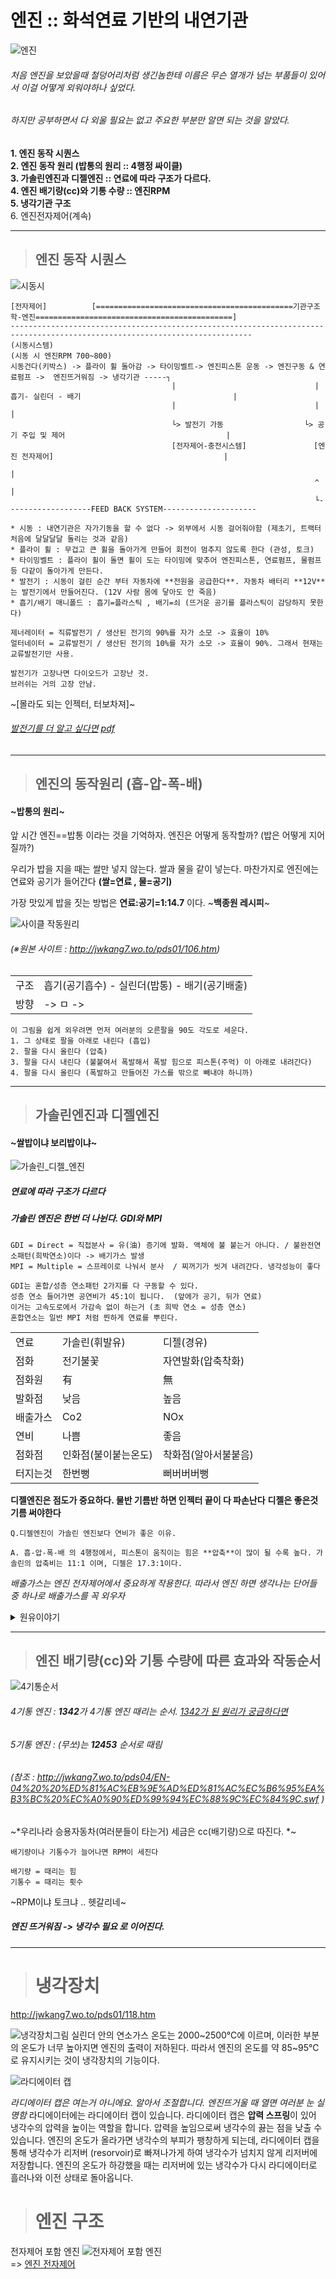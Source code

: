 # 엔진 :: 화석연료 기반의 내연기관

![엔진](https://github.com/lkeonwoo94/Automotive-Engineering/blob/master/%EC%9E%90%EB%8F%99%EC%B0%A8%20%EA%B5%AC%EC%A1%B0%20%EC%9D%B4%EB%A1%A0/%EC%83%A4%EC%8B%9C-%EC%97%94%EC%A7%84/img/%EC%97%94%EC%A7%84.png)

###### 처음 엔진을 보았을때 철덩어리처럼 생긴놈한테 이름은 무슨 열개가 넘는 부품들이 있어서 이걸 어떻게 외워야하나 싶었다.
###### 하지만 공부하면서 다 외울 필요는 없고 주요한 부분만 알면 되는 것을 알았다.


**1. 엔진 동작 시퀀스**    
**2. 엔진 동작 원리 (밥통의 원리 :: 4행정 싸이클)**    
**3. 가솔린엔진과 디젤엔진 :: 연료에 따라 구조가 다르다.**    
**4. 엔진 배기량(cc)와 기통 수량 :: 엔진RPM**    
**5. 냉각기관 구조**    
6. 엔진전자제어(계속)    


---

> ## 엔진 동작 시퀀스

![시동시](https://github.com/lkeonwoo94/Automotive-Engineering/blob/master/%EC%9E%90%EB%8F%99%EC%B0%A8%20%EA%B5%AC%EC%A1%B0%20%EC%9D%B4%EB%A1%A0/%EC%83%A4%EC%8B%9C-%EC%97%94%EC%A7%84/img/%EC%8B%9C%EB%8F%99%EC%8B%9C.png)



    [전자제어]          [============================================기관구조학-엔진============================================]  
    ----------------------------------------------------------------------------------------------------------------------------
    (시동시스템)                                                           (시동 시 엔진RPM 700~800)
    시동건다(키박스) -> 플라이 휠 돌아감 -> 타이밍벨트-> 엔진피스톤 운동 -> 엔진구동 & 연료펌프 ->  엔진뜨거워짐 -> 냉각기관 -----┐
                                        |                               |  흡기- 실린더 - 배기                                  |
                                        |                               |                                                      |
                                        └> 발전기 가동                  └> 공기 주입 및 제어                                    |
                                        [전자제어-충전시스템]               [엔진 전자제어]                                      |
                                                                                                                                |
                                                                        ^                                                       |
                                                                        └-------------------FEED BACK SYSTEM---------------------
                   
                   
```
* 시동 : 내연기관은 자가기동을 할 수 없다 -> 외부에서 시동 걸어줘야함 (제초기, 트랙터 처음에 달달달달 돌리는 것과 같음)
* 플라이 휠 : 무겁고 큰 휠을 돌아가게 만들어 회전이 멈추지 않도록 한다 (관성, 토크)
* 타이밍벨트 : 플라이 휠이 돌면 휠이 도는 타이밍에 맞추어 엔진피스톤, 연료펌프, 물펌프 등 다같이 돌아가게 만든다.
* 발전기 : 시동이 걸린 순간 부터 자동차에 **전원을 공급한다**. 자동차 배터리 **12V**는 발전기에서 만들어진다. (12V 사람 몸에 닿아도 안 죽음)
* 흡기/배기 매니폴드 : 흡기=플라스틱 , 배기=쇠 (뜨거운 공기를 플라스틱이 감당하지 못한다)
```

```
제너레이터 = 직류발전기 / 생산된 전기의 90%를 자가 소모 -> 효율이 10%
얼터네이터 = 교류발전기 / 생산된 전기의 10%를 자가 소모 -> 효율이 90%. 그래서 현재는 교류발전기만 사용.

발전기가 고장나면 다이오드가 고장난 것.
브러쉬는 거의 고장 안남.
```

~[몰라도 되는 인젝터, 터보차져]~

###### [발전기를 더 알고 싶다면](https://blog.naver.com/PostView.nhn?blogId=lagrange0115&logNo=221688737716&categoryNo=14&parentCategoryNo=0&viewDate=&currentPage=2&postListTopCurrentPage=1&from=postView&userTopListOpen=true&userTopListCount=10&userTopListManageOpen=false&userTopListCurrentPage=2) [pdf](https://github.com/lkeonwoo94/Automotive-Engineering/blob/master/%EC%9E%90%EB%8F%99%EC%B0%A8%20%EA%B5%AC%EC%A1%B0%20%EC%9D%B4%EB%A1%A0/%EC%83%A4%EC%8B%9C-%EC%97%94%EC%A7%84/img/%EC%9E%90%EB%8F%99%EC%B0%A8%20%EC%95%8C%ED%84%B0%EB%84%A4%EC%9D%B4%ED%84%B0%20(Alternator)%20_%20%EB%84%A4%EC%9D%B4%EB%B2%84%20%EB%B8%94%EB%A1%9C%EA%B7%B8.pdf)


---    
>  ## 엔진의 동작원리 (흡-압-폭-배)
#### ~밥통의 원리~

앞 시간 엔진==밥통 이라는 것을 기억하자.
엔진은 어떻게 동작할까? (밥은 어떻게 지어질까?)

우리가 밥을 지을 때는 쌀만 넣지 않는다. 쌀과 물을 같이 넣는다.
마찬가지로 엔진에는 연료와 공기가 들어간다 **(쌀=연료 , 물=공기)**

가장 맛있게 밥을 짓는 방법은 **연료:공기=1:14.7** 이다. ~**백종원 레시피**~

![사이클 작동원리](https://github.com/lkeonwoo94/Automotive-Engineering/blob/master/%EC%9E%90%EB%8F%99%EC%B0%A8%20%EA%B5%AC%EC%A1%B0%20%EC%9D%B4%EB%A1%A0/%EC%83%A4%EC%8B%9C-%EC%97%94%EC%A7%84/img/%EC%97%94%EC%A7%84%204%ED%96%89%EC%A0%95.jpg)
###### (※원본 사이트 : http://jwkang7.wo.to/pds01/106.htm)

| | |
 |--|--|
 |구조|  흡기(공기흡수) - 실린더(밥통) - 배기(공기배출) |
 |방향 |                 ->      ㅁ     -> |
 
 
```
이 그림을 쉽게 외우려면 먼저 여러분의 오른팔을 90도 각도로 세운다.
1. 그 상태로 팔을 아래로 내린다 (흡입)
2. 팔을 다시 올린다 (압축)
3. 팔을 다시 내린다 (불붙여서 폭발해서 폭발 힘으로 피스톤(주먹) 이 아래로 내려간다)
4. 팔을 다시 올린다 (폭발하고 만들어진 가스를 밖으로 빼내야 하니까)
```    

---    

>  ## 가솔린엔진과 디젤엔진
#### ~쌀밥이냐 보리밥이냐~

![가솔린_디젤_엔진](https://github.com/lkeonwoo94/Automotive-Engineering/blob/master/%EC%9E%90%EB%8F%99%EC%B0%A8%20%EA%B5%AC%EC%A1%B0%20%EC%9D%B4%EB%A1%A0/%EC%83%A4%EC%8B%9C-%EC%97%94%EC%A7%84/img/%EA%B0%80%EC%86%94%EB%A6%B0_%EB%94%94%EC%A0%A4_%EC%97%94%EC%A7%84.jpg)
#####  연료에 따라 **구조가 다르다**    
##### 가솔린 엔진은 한번 더 나뉜다. **GDI와 MPI**
```
GDI = Direct = 직접분사 = 유(油) 증기에 발화. 액체에 불 붙는거 아니다. / 불완전연소패턴(희박연소)이다 -> 배기가스 발생
MPI = Multiple = 스프레이로 나눠서 분사  / 찌꺼기가 씻겨 내려간다. 냉각성능이 좋다
```

```
GDI는 혼합/성층 연소패턴 2가지를 다 구동할 수 있다.
성층 연소 들어가면 공연비가 45:1이 됩니다.  (앞에가 공기, 뒤가 연료)
이거는 고속도로에서 가감속 없이 하는거 (초 희박 연소 = 성층 연소)
혼합연소는 일반 MPI 처럼 찐하게 연료를 뿌린다.
```
    
| | | |
|--|--|--|
|연료|가솔린(휘발유) | 디젤(경유) |
|점화|전기불꽃|자연발화(압축착화)|
|점화원| 有 | 無 |
|발화점|낮음|높음|
|배출가스| Co2 | NOx|
|연비| 나쁨 | 좋음 |
|점화점|인화점(불이붙는온도)|착화점(알아서불붙음)|
|터지는것|한번뻥|뻐버버버뻥|
    
    
**디젤엔진은 점도가 중요하다. 물반 기름반 하면 인젝터 끝이 다 파손난다**
**디젤은 좋은것 기름 써야한다**



```
Q.디젤엔진이 가솔린 엔진보다 연비가 좋은 이유.

A. 흡-압-폭-배 의 4행정에서, 피스톤이 움직이는 힘은 **압축**이 많이 될 수록 높다. 가솔린의 압축비는 11:1 이며, 디젤은 17.3:1이다.
```
*배출가스는 엔진 전자제어에서 중요하게 작용한다. 따라서 엔진 하면 생각나는 단어들 중 하나로 배출가스를 꼭 외우자*

<details>
<summary>원유이야기</summary>
<div markdown="1">
대한민국은 97% 에너지를 수입함.우리가 못사는 이유는 에너지 수입
GS칼텍스에서 80-100조 정도 수입함. 실제로 우리가 쓰는건, 끽해야 15-18조 정도

일본은 원유 증류소를 만들지 않아요. 유통비가 더 비싸요. 그래서 우리나라에서 만들어서 일본에 전량 수출 합니다.

원유의 색깔은 검은색. 이거를 리파이너리에서 끓입니다 -> 분별증류.
검은 액체를 끓이면 제일 첫번째에서 가스가 나옵니다
| | |
|--|--|
|첫번째| LPG|
|두번째| 가솔린|
|세번째| 등유|
|네번째| 디젤(경유)|

메탄가스 압축해서 쓰는게 CNG
우리나라에서 나와요. (하수처리장, 음식물쓰레기)

**LPG는 두가지 섞어서 써요. 부탄, 프로판**
지금 부탄은 2종류, 여름용/겨울용
지금 LPG가스는 프로판 가스에요.
겨울철에는 프로판 높이고, 여름에는 부탄.


**LPG와 가솔린은 인화점이 중요해요.**
* 불이 붙는 온도를 인화점
* 착화점 발화점은 알아서 불붙는거

가솔린과  LPG는 인화점이 중요. 흡입-압축-따닥 뻥 - 폭발 -배ㅔ기. 한번만 더져야해요
디젤은 착화점.

디젤은 흡입 압축 하면 뻥뻥뻥뻐어 터짐. 시끄럽죠.

가솔린은 원래 무색 (휘발유).

내폭성의 크기를 나타내는 크기가 octane Number
우리나라 원유 기술이 세계 1,2위.
아무데서나 휘발유 사도 95-98 정도 옥탄넘버.

대한민국은 96년 부터 무연. 납 없는거.
납이 들어간 애는 빨간색으로 착색
납이 안들어가면 노란색으로 착색
그래서 지금 휘발유는 노란색으로 착색
고급 휘발유는 초록색으로 착색





</div>
</details>


---    

>  ## 엔진 배기량(cc)와 기통 수량에 따른 효과와 작동순서    

![4기통순서](https://github.com/lkeonwoo94/Automotive-Engineering/blob/master/%EC%9E%90%EB%8F%99%EC%B0%A8%20%EA%B5%AC%EC%A1%B0%20%EC%9D%B4%EB%A1%A0/%EC%83%A4%EC%8B%9C-%EC%97%94%EC%A7%84/img/4%EA%B8%B0%ED%86%B5%20%EC%88%9C%EC%84%9C.png)

###### 4기통 엔진 : **1342**가 4기통 엔진 때리는 순서. [1342가 된 원리가 궁금하다면](https://blog.naver.com/PostView.nhn?blogId=lagrange0115&logNo=221759459611&categoryNo=14&parentCategoryNo=0&viewDate=&currentPage=1&postListTopCurrentPage=1&from=postView&userTopListOpen=true&userTopListCount=10&userTopListManageOpen=false&userTopListCurrentPage=1)
###### 5기통 엔진 : (무쏘)는 **12453** 순서로 때림
###### (참조 : http://jwkang7.wo.to/pds04/EN-04%20%20%ED%81%AC%EB%9E%AD%ED%81%AC%EC%B6%95%EA%B3%BC%20%EC%A0%90%ED%99%94%EC%88%9C%EC%84%9C.swf )        


~*우리나라 승용자동차(여러분들이 타는거) 세금은 cc(배기량)으로 따진다. *~    

```
배기량이나 기통수가 늘어나면 RPM이 세진다

배기량 = 때리는 힘
기통수 = 때리는 횟수
```
~RPM이냐 토크냐 .. 헷갈리네~

##### **엔진 뜨거워짐 -> 냉각수 필요** 로 이어진다.     

----

> # 냉각장치
http://jwkang7.wo.to/pds01/118.htm


![냉각장치그림](https://github.com/lkeonwoo94/Automotive-Engineering/blob/master/%EC%9E%90%EB%8F%99%EC%B0%A8%20%EA%B5%AC%EC%A1%B0%20%EC%9D%B4%EB%A1%A0/%EC%83%A4%EC%8B%9C-%EC%97%94%EC%A7%84/img/%EB%83%89%EA%B0%81%EC%9E%A5%EC%B9%98.jpg)
실린더 안의 연소가스 온도는 2000~2500℃에 이르며, 이러한 부분의 온도가 너무 높아지면 엔진의 출력이 저하된다.
따라서 엔진의 온도를 약 85~95℃로 유지시키는 것이 냉각장치의 기능이다.

![라디에이터 캡](https://github.com/lkeonwoo94/Automotive-Engineering/blob/master/%EC%9E%90%EB%8F%99%EC%B0%A8%20%EA%B5%AC%EC%A1%B0%20%EC%9D%B4%EB%A1%A0/%EC%83%A4%EC%8B%9C-%EC%97%94%EC%A7%84/img/%EB%9D%BC%EB%94%94%EC%97%90%EC%9D%B4%ED%84%B0%EC%BA%A1.png)




*라디에이터 캡은 여는거 아니에요. 알아서 조절합니다. 엔진뜨거울 때 열면 여러분 눈 실명함*
라디에이터에는 라디에이터 캡이 있습니다. 라디에이터 캡은 **압력 스프링**이 있어 냉각수의 압력을 높이는 역할을 합니다. 압력을 높임으로써 냉각수의 끓는 점을 낮출 수 있습니다. 엔진의 온도가 올라가면 냉각수의 부피가 팽창하게 되는데, 라디에이터 캡을 통해 냉각수가 리저버 (resorvoir)로 빠져나가게 하여 냉각수가 넘치지 않게 리저버에 저장합니다. 엔진의 온도가 하강했을 때는 리저버에 있는 냉각수가 다시 라디에이터로 흘러나와 이전 상태로 돌아옵니다. 

>  # 엔진 구조
전자제어 포함 엔진
![전자제어 포함 엔진](https://github.com/lkeonwoo94/Automotive-Engineering/blob/master/%EC%9E%90%EB%8F%99%EC%B0%A8%20%EA%B5%AC%EC%A1%B0%20%EC%9D%B4%EB%A1%A0/%EC%83%A4%EC%8B%9C-%EC%97%94%EC%A7%84/img/%EC%A0%84%EC%9E%90%EC%A0%9C%EC%96%B4.jpg)    
=> [엔진 전자제어](https://github.com/lkeonwoo94/Automotive-Engineering/blob/master/%EC%9E%90%EB%8F%99%EC%B0%A8%20%EA%B5%AC%EC%A1%B0%20%EC%9D%B4%EB%A1%A0/%EC%83%A4%EC%8B%9C-%EC%97%94%EC%A7%84/%EC%97%94%EC%A7%84%EC%A0%84%EC%9E%90%EC%A0%9C%EC%96%B4.md)
